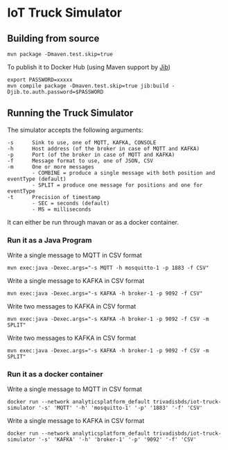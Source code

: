 # IoT Truck Simulator

## Building from source

```
mvn package -Dmaven.test.skip=true
```

To publish it to Docker Hub (using Maven support by [Jib](https://github.com/GoogleContainerTools/jib/tree/master/jib-maven-plugin#quickstart))

```
export PASSWORD=xxxxx
mvn compile package -Dmaven.test.skip=true jib:build -Djib.to.auth.password=$PASSWORD
```

## Running the Truck Simulator

The simulator accepts the following arguments:

```
-s 		Sink to use, one of MQTT, KAFKA, CONSOLE
-h 		Host address (of the broker in case of MQTT and KAFKA)
-p 		Port (of the broker in case of MQTT and KAFKA)
-f 		Message format to use, one of JSON, CSV
-m 		One or more messages 
		- COMBINE = produce a single message with both position and eventType (default)
		- SPLIT = produce one message for positions and one for eventType
-t 		Precision of timestamp
		- SEC = seconds (default)
		- MS = milliseconds
```

It can either be run through mavan or as a docker container. 

### Run it as a Java Program

Write a single message to MQTT in CSV format

```
mvn exec:java -Dexec.args="-s MQTT -h mosquitto-1 -p 1883 -f CSV"
```

Write a single message to KAFKA in CSV format

```
mvn exec:java -Dexec.args="-s KAFKA -h broker-1 -p 9092 -f CSV"
```

Write two messages to KAFKA in CSV format

```
mvn exec:java -Dexec.args="-s KAFKA -h broker-1 -p 9092 -f CSV -m SPLIT"
```

Write two messages to KAFKA in CSV format

```
mvn exec:java -Dexec.args="-s KAFKA -h broker-1 -p 9092 -f CSV -m SPLIT"
```


### Run it as a docker container

Write a single message to MQTT in CSV format

```
docker run --network analyticsplatform_default trivadisbds/iot-truck-simulator '-s' 'MQTT' '-h' 'mosquitto-1' '-p' '1883' '-f' 'CSV'
```

Write a single message to KAFKA in CSV format

```
docker run --network analyticsplatform_default trivadisbds/iot-truck-simulator '-s' 'KAFKA' '-h' 'broker-1' '-p' '9092' '-f' 'CSV'
```